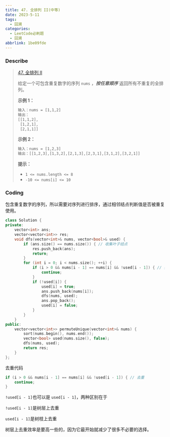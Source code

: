 ```yaml
---
title: 47. 全排列 II(中等)
date: 2023-5-11
tags:
  - 回溯
categories:
  - LeetCode必刷题
  - 回溯
abbrlink: 1be09fde
---
```


### Describe

> [47. 全排列 II](https://leetcode.cn/problems/permutations-ii/)
>
> 给定一个可包含重复数字的序列 `nums` ，***按任意顺序*** 返回所有不重复的全排列。
>
>  
>
> **示例 1：**
>
> ```txt
> 输入：nums = [1,1,2]
> 输出：
> [[1,1,2],
>  [1,2,1],
>  [2,1,1]]
> ```
>
> **示例 2：**
>
> ```txt
> 输入：nums = [1,2,3]
> 输出：[[1,2,3],[1,3,2],[2,1,3],[2,3,1],[3,1,2],[3,2,1]]
> ```
>
>  
>
> **提示：**
>
> - `1 <= nums.length <= 8`
> - `-10 <= nums[i] <= 10`

### Coding

包含重复数字的序列，所以需要对序列进行排序，通过相邻结点判断值是否被重复使用。

```cpp
class Solution {
private:
    vector<int> ans;
    vector<vector<int>> res;
    void dfs(vector<int>& nums, vector<bool>& used) {
        if (ans.size() == nums.size()) { // 收集叶子结点
            res.push_back(ans);
            return;
        }
        for (int i = 0; i < nums.size(); ++i) {
            if (i > 0 && nums[i - 1] == nums[i] && !used[i - 1]) { // 去重
                continue;
            }
            if (!used[i]) {
                used[i] = true;
                ans.push_back(nums[i]);
                dfs(nums, used);
                ans.pop_back();
                used[i] = false;
            }
        }
    }
public:
    vector<vector<int>> permuteUnique(vector<int>& nums) {
        sort(nums.begin(), nums.end());
        vector<bool> used(nums.size(), false);
        dfs(nums, used);
        return res;
    }
};
```

去重代码

```cpp
if (i > 0 && nums[i - 1] == nums[i] && !used[i - 1]) { // 去重
    continue;
}
```

`!used[i - 1]`也可以是 `used[i - 1]`，两种区别在于

`!used[i - 1]`是树层上去重

`used[i - 1]`是树枝上去重

树层上去重效率是要高一些的，因为它最开始就减少了很多不必要的选择。